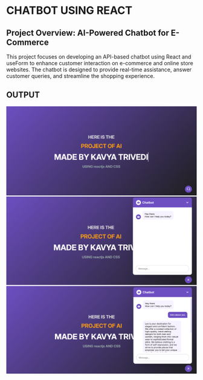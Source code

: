 # CHATBOT USING REACT 
## Project Overview: AI-Powered Chatbot for E-Commerce
This project focuses on developing an API-based chatbot using React and useForm to enhance customer interaction on e-commerce and online store websites. The chatbot is designed to provide real-time assistance, answer customer queries, and streamline the shopping experience.

## OUTPUT 
<img src="chatbot1st.png"> </img>
<img src="chatbot2nd.png"> </img>
<img src="chatbot3rd.png"> </img>

